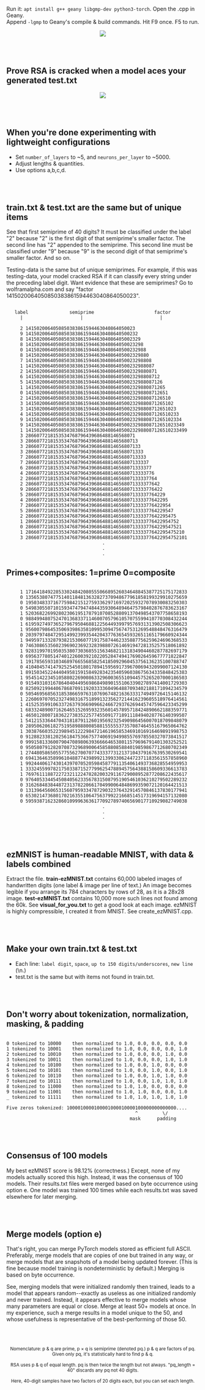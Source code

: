 Run it: ```apt install g++ geany libgmp-dev python3-torch```. Open the .cpp in Geany.<br>
Append ```-lgmp``` to Geany's compile & build commands. Hit F9 once. F5 to run.

<p align="center">
  <img src="https://raw.githubusercontent.com/compromise-evident/pqML/refs/heads/main/Other/Terminal_8b1800bd779682a60a09ea19d96c41de.png">
</p>

<br>
<br>

## Prove RSA is cracked when a model aces your generated test.txt

<p align="center">
  <img src="https://raw.githubusercontent.com/compromise-evident/pqML/refs/heads/main/Other/Configurable_33f34ca856cd7347734e373ce86e977d.png">
</p>

<br>
<br>

## When you're done experimenting with lightweight configurations

* Set ```number_of_layers``` to ~5, and ```neurons_per_layer``` to ~5000.
* Adjust lengths & quantities.
* Use options a,b,c,d.

<br>
<br>

## train.txt & test.txt are the same but of unique items

See that first semiprime of 40 digits? It must be classified under the label "2"
because "2" is the first digit of that semiprime's smaller factor.
The second line has "2" appended to the semiprime. This second line must be
classified under "9" because "9" is the second digit of that semiprime's
smaller factor. And so on.

Testing-data is the same but of unique semiprimes. For example,
if this was testing-data, your model cracked RSA if it can classify
every string under the preceding label digit.
Want evidence that these are semiprimes?
Go to wolframalpha.com and say
"factor 1415020064050850383861594463040864050023".

```text

   label               semiprime                      factor
     |                     |                            |

     2 1415020064050850383861594463040864050023
     9 14150200640508503838615944630408640500232
     8 141502006405085038386159446304086405002329
     8 1415020064050850383861594463040864050023298
     0 14150200640508503838615944630408640500232988
     8 141502006405085038386159446304086405002329880
     7 1415020064050850383861594463040864050023298808
     1 14150200640508503838615944630408640500232988087
     2 141502006405085038386159446304086405002329880871
     6 1415020064050850383861594463040864050023298808712
     5 14150200640508503838615944630408640500232988087126
     1 141502006405085038386159446304086405002329880871265
     0 1415020064050850383861594463040864050023298808712651
     2 14150200640508503838615944630408640500232988087126510
     3 141502006405085038386159446304086405002329880871265102
     3 1415020064050850383861594463040864050023298808712651023
     4 14150200640508503838615944630408640500232988087126510233
     9 141502006405085038386159446304086405002329880871265102334
     9 1415020064050850383861594463040864050023298808712651023349
     1 14150200640508503838615944630408640500232988087126510233499
     3 2866077218153534768796439686488146568071
     3 28660772181535347687964396864881465680713
     3 286607721815353476879643968648814656807133
     3 2866077218153534768796439686488146568071333
     7 28660772181535347687964396864881465680713333
     7 286607721815353476879643968648814656807133337
     6 2866077218153534768796439686488146568071333377
     4 28660772181535347687964396864881465680713333776
     2 286607721815353476879643968648814656807133337764
     2 2866077218153534768796439686488146568071333377642
     9 28660772181535347687964396864881465680713333776422
     5 286607721815353476879643968648814656807133337764229
     4 2866077218153534768796439686488146568071333377642295
     7 28660772181535347687964396864881465680713333776422954
     5 286607721815353476879643968648814656807133337764229547
     2 2866077218153534768796439686488146568071333377642295475
     1 28660772181535347687964396864881465680713333776422954752
     0 286607721815353476879643968648814656807133337764229547521
     1 2866077218153534768796439686488146568071333377642295475210
     3 28660772181535347687964396864881465680713333776422954752101
                                   .
                                   .
                                   .

```

## Primes+composites: 1=prime 0=composite

```text

     1 17164184922853302484208055506689526034648845387725175172833
     0 13565380747751401184813632827370948677961858199329910275659
     0 19503483371677598421512759336297169720259327078930083250303
     0 54983055071015934747947484435930648946475798402876783623167
     1 52036822699280230619517879107085288091370498543707758658193
     0 98849948075247013683371146007057961057075599410770308432244
     1 61959274973652796795046881225644939979576931313902508306623
     1 95600798645350693986358109953094756747531269548848476316479
     0 20397974847295149923993544204377636545932651165179660924344
     1 94959713328793821530607719175874462335887756259624696368533
     0 74630865356023969023692328398807261469194728135257518061892
     1 92831997019503538073036855156346821131834904460287782697179
     0 69563778051474012260039210220528474941769026459677771822847
     1 19178565931034689766556858254185092960453756136235100788747
     0 41040457414792525450180178941595691739670069432099007124130
     1 89150345224440495815915849283423540596038675634335848425383
     1 95451422345105880226900863329600365510944575265207000186503
     0 91549310316786404044956986849890155106339027897414001729303
     0 82509219944067868709119203333604964887093402188171094234579
     0 50546956856318538665976310769674821636333174949726415146132
     1 22606970705232749831675189913235627214416239605518976414561
     1 41525359910633726379366909662466729376269445747596423345299
     1 68332489007162646515269593235601457895718424890662188359771
     1 46501280071836227383522577455091771891118494028776140399507
     1 54121533644704318187911260195692325490986456007018709848079
     0 28950620618275195898880085881555553735708746455167965064762
     1 30387660352239894512229847214619658534691016916469891998753
     0 91288233812025618475366757740691949985576978550327073841517
     0 99915813360079047089806393666646538011579696791401303252521
     0 95058079128207087329689006458588085884019859867712680702349
     1 27448058650557755627007077433377312137104379167639530269541
     0 69413646358996104887743989921399330624472371183561557858960
     1 99244406174301439707052059845877911354061493736828554959953
     1 33324559978217503387152779962547889457564388158609336613783
     1 76976111887227232112247828200329116729008952877208622435617
     0 97640533445450840562335678315087951905461036210279502289232
     0 31626848384487231378220661704990064848699359072120164421513
     0 13139645606531560795933478729032376432914570846137830177941
     0 65302147368017021635510647563799221668514517319694157132080
     0 59593871623286010999636361770927897406569017710929082749038
                                   .
                                   .
                                   .

```

<br>
<br>

## ezMNIST is human-readable MNIST, with data & labels combined

Extract the file.
**train-ezMNIST.txt** contains 60,000 labeled images of handwritten digits
(one label & image per line of text.) An image becomes legible if you arrange
its 784 characters by rows of 28, as it is a 28x28 image.
**test-ezMNIST.txt** contains 10,000 more such lines not found among the 60k.
See **visual_for_you.txt** to get a good look at each image.
ezMNIST is highly compressible, I created it from MNIST. See create_ezMNIST.cpp.

<br>
<br>

## Make your own train.txt & test.txt

* Each line: ```label digit```, ```space```, ```up to 150 digits/underscores```, ```new line``` (\n.)
* test.txt is the same but with items not found in train.txt.

<br>
<br>

## Don't worry about tokenization, normalization, masking, & padding

```text

0 tokenized to 10000    then normalized to 1.0, 0.0, 0.0, 0.0, 0.0
1 tokenized to 10001    then normalized to 1.0, 0.0, 0.0, 0.0, 1.0
2 tokenized to 10010    then normalized to 1.0, 0.0, 0.0, 1.0, 0.0
3 tokenized to 10011    then normalized to 1.0, 0.0, 0.0, 1.0, 1.0
4 tokenized to 10100    then normalized to 1.0, 0.0, 1.0, 0.0, 0.0
5 tokenized to 10101    then normalized to 1.0, 0.0, 1.0, 0.0, 1.0
6 tokenized to 10110    then normalized to 1.0, 0.0, 1.0, 1.0, 0.0
7 tokenized to 10111    then normalized to 1.0, 0.0, 1.0, 1.0, 1.0
8 tokenized to 11000    then normalized to 1.0, 1.0, 0.0, 0.0, 0.0
9 tokenized to 11001    then normalized to 1.0, 1.0, 0.0, 0.0, 1.0
_ tokenized to 11111    then normalized to 1.0, 1.0, 1.0, 1.0, 1.0

Five zeros tokenized: 1000010000100001000010000100000000000000....
                                               ^         \/
                                             mask      padding

```

<br>
<br>

## Consensus of 100 models

My best ezMNIST score is 98.12% (correctness.)
Except, none of my models actually scored this high.
Instead, it was the consensus of 100 models.
Their results.txt files were merged based on byte occurrence using option e.
One model was trained 100 times while each results.txt was saved elsewhere for later merging.

<br>
<br>

## Merge models (option e)

That's right, you can merge PyTorch models stored as efficient full ASCII.
Preferably, merge models that are copies of one but trained in any way,
or merge models that are snapshots of a model being updated forever.
(This is fine because model training is nondeterministic by default.)
Merging is based on byte occurrence.

See, merging models that were initialized randomly then trained,
leads to a model that appears random--exactly as useless as
one initialized randomly and never trained.
Instead, it appears effective to merge
models whose many parameters
are equal or close.
Merge at least 50+ models at once.
In my experience, such a merge results in a model unique to the 50,
and whose usefulness is representative of the best-performing of those 50.

<br>
<br>

<p align="center"><sub>Nomenclature: p & q are prime, p × q is semiprime (denoted pq.) p & q are factors of pq. Given only pq, it's statistically hard to find p & q.<sub/></p>
<p align="center"><sub>RSA uses p & q of equal length. pq is then twice the length but not always. "pq_length = 40" discards any pq not 40 digits.<sub/></p>
<p align="center"><sub>Here, 40-digit samples have two factors of 20 digits each, but you can set each length.<sub/></p>
